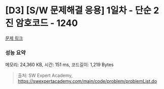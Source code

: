 # [D3] [S/W 문제해결 응용] 1일차 - 단순 2진 암호코드 - 1240 

[문제 링크](https://swexpertacademy.com/main/code/problem/problemDetail.do?contestProbId=AV15FZuqAL4CFAYD) 

### 성능 요약

메모리: 24,360 KB, 시간: 151 ms, 코드길이: 1,219 Bytes



> 출처: SW Expert Academy, https://swexpertacademy.com/main/code/problem/problemList.do